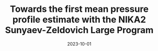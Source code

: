 ---
title: "Towards the first mean pressure profile estimate with the NIKA2 Sunyaev-Zeldovich Large Program"
collection: "publications"
category: "co_papers"
permalink: /publications/2023arXiv231007400H
link: https://ui.adsabs.harvard.edu/abs/2023arXiv231007400H/abstract
date: 2023-10-01
venue: "arXiv e-prints"
citation: "Hanser, C., Adam, R., Ade, P., et al. (2023), arXiv e-prints, arXiv:2310.07400."
---